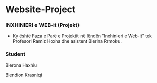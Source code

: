 # Website-Project

### INXHINIERI e WEB-it (Projekt)

- Ky është Faza e Parë e Projektit në lëndën "Inxhinieri e Web-it" tek Profesori Ramiz Hoxha dhe asistent Blerina Rrmoku.



### Student
Blerona Haxhiu

Blendion Krasniqi
